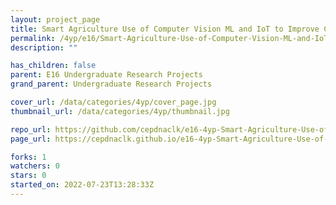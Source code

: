 ```yaml
---
layout: project_page
title: Smart Agriculture Use of Computer Vision ML and IoT to Improve Crop Productivity
permalink: /4yp/e16/Smart-Agriculture-Use-of-Computer-Vision-ML-and-IoT-to-Improve-Crop-Productivity/
description: ""

has_children: false
parent: E16 Undergraduate Research Projects
grand_parent: Undergraduate Research Projects

cover_url: /data/categories/4yp/cover_page.jpg
thumbnail_url: /data/categories/4yp/thumbnail.jpg

repo_url: https://github.com/cepdnaclk/e16-4yp-Smart-Agriculture-Use-of-Computer-Vision-ML-and-IoT-to-Improve-Crop-Productivity
page_url: https://cepdnaclk.github.io/e16-4yp-Smart-Agriculture-Use-of-Computer-Vision-ML-and-IoT-to-Improve-Crop-Productivity

forks: 1
watchers: 0
stars: 0
started_on: 2022-07-23T13:28:33Z
---
```



